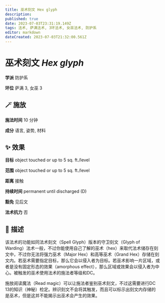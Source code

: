 ```yaml
---
title: 巫术刻文 Hex glyph
description: 
published: true
date: 2023-07-03T23:31:19.149Z
tags: 法术, 萨满法术, 3环法术, 女巫法术, 防护系
editor: markdown
dateCreated: 2023-07-03T21:32:00.561Z
---
```


# **巫术刻文** *Hex glyph*

**学派** 防护系 

**环位** 萨满 3, 女巫 3

## 🪄 施放

**施法时间** 10 分钟

**成分** 语言, 姿势, 材料

## ✨ 效果 

**目标** object touched or up to 5 sq. ft./level 

**范围** object touched or up to 5 sq. ft./level

**距离** 接触  

**持续时间** permanent until discharged (D) 

**豁免** 见后文

**法术抗力** 否

## 📖 描述

该法术的功能如同法术刻文（Spell Glyph）版本的守卫刻文（Glyph of Warding）法术一般，不过你能使用自己了解的巫术（hex）来取代法术储存在刻文中，不过你无法将强力巫术（Major Hex）和高等巫术（Grand Hex）存储在刻文内。若巫术需要指定目标，那么它会以侵入者为目标。若巫术影响一片区域，或者是没有固定形态的效果（amorphous effect），那么区域或效果会以侵入者为中心。被触发的巫术使用法术的施法者等级和DC。

施放阅读魔法（Read magic）可以让施法者鉴别巫术刻文，不过这需要进行DC 13的知识（神秘）检定。辨识刻文不会将其触发，而且可以标示出刻文内存储的是巫术，但是这并不能揭示出巫术会产生的效果。
    